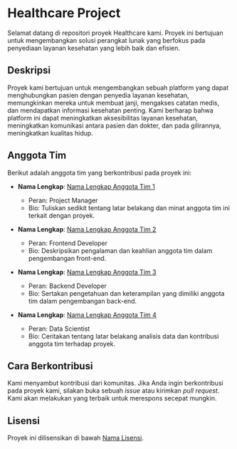# Healthcare Project

Selamat datang di repositori proyek Healthcare kami. Proyek ini bertujuan untuk mengembangkan solusi perangkat lunak yang berfokus pada penyediaan layanan kesehatan yang lebih baik dan efisien.

## Deskripsi

Proyek kami bertujuan untuk mengembangkan sebuah platform yang dapat menghubungkan pasien dengan penyedia layanan kesehatan, memungkinkan mereka untuk membuat janji, mengakses catatan medis, dan mendapatkan informasi kesehatan penting. Kami berharap bahwa platform ini dapat meningkatkan aksesibilitas layanan kesehatan, meningkatkan komunikasi antara pasien dan dokter, dan pada gilirannya, meningkatkan kualitas hidup.

## Anggota Tim

Berikut adalah anggota tim yang berkontribusi pada proyek ini:

- **Nama Lengkap**: [Nama Lengkap Anggota Tim 1](https://github.com/username-tim-1)
  - Peran: Project Manager
  - Bio: Tuliskan sedikit tentang latar belakang dan minat anggota tim ini terkait dengan proyek.

- **Nama Lengkap**: [Nama Lengkap Anggota Tim 2](https://github.com/username-tim-2)
  - Peran: Frontend Developer
  - Bio: Deskripsikan pengalaman dan keahlian anggota tim dalam pengembangan front-end.

- **Nama Lengkap**: [Nama Lengkap Anggota Tim 3](https://github.com/username-tim-3)
  - Peran: Backend Developer
  - Bio: Sertakan pengetahuan dan keterampilan yang dimiliki anggota tim dalam pengembangan back-end.

- **Nama Lengkap**: [Nama Lengkap Anggota Tim 4](https://github.com/username-tim-4)
  - Peran: Data Scientist
  - Bio: Ceritakan tentang latar belakang analisis data dan kontribusi anggota tim terhadap proyek.

## Cara Berkontribusi

Kami menyambut kontribusi dari komunitas. Jika Anda ingin berkontribusi pada proyek kami, silakan buka sebuah *issue* atau kirimkan *pull request*. Kami akan melakukan yang terbaik untuk merespons secepat mungkin.

## Lisensi

Proyek ini dilisensikan di bawah [Nama Lisensi](link-lisensi).

